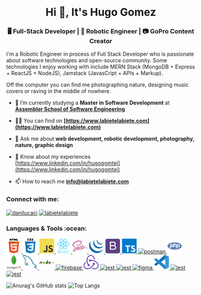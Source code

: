 <h1 align="center">Hi 👋, It's Hugo Gomez </h1>
<h3 align="center"> 🖥️ Full-Stack Developer | 🤖 Robotic Engineer | 📷 GoPro Content Creator </h3>

<p align="left">
I'm a Robotic Engineer in process of Full Stack Developer who is passionate about software technologies and open-source community. Some technologies I enjoy working with include MERN Stack (MongoDB + Express + ReactJS + NodeJS), Jamstack (JavasCript + APIs + Markup).

Off the computer you can find me photographing nature, designing music covers or raving in the middle of nowhere.
</p>

- 🌱 I’m currently studying a **Master in Software Development** at **[Assembler School of Software Engineering](https://www.assemblerschool.com/)**

- 👨‍💻 You can find on **[https://www.labietelabiete.com](https://www.labietelabiete.com)**

- 💬 Ask me about **web development, robotic development, photography, nature, graphic design**

- 📄 Know about my experiences [https://www.linkedin.com/in/hugogomtej](https://www.linkedin.com/in/hugogomtej)

- 📫 How to reach me **info@labietelabiete.com**

<h3 align="left">Connect with me:</h3>
<p align="left">
<a href="https://www.linkedin.com/in/hugogomtej" target="blank"><img align="center" src="https://raw.githubusercontent.com/rahuldkjain/github-profile-readme-generator/master/src/images/icons/Social/linked-in-alt.svg" alt="danilucaci" height="30" width="40" /></a>
<a href="https://www.instagram.com/labietelabiete/" target="blank"><img align="center" src="https://www.vectorlogo.zone/logos/instagram/instagram-icon.svg" alt="labietelabiete" height="40" width="40" /></a>
</p>


<h3 align="left">Languages & Tools :ocean:</h3>
<p align="left">
<a href="https://www.w3.org/html/" target="_blank"> <img src="https://raw.githubusercontent.com/devicons/devicon/master/icons/html5/html5-original-wordmark.svg" alt="html5" width="40" height="40"/> </a>
<a href="https://www.w3schools.com/css/" target="_blank"> <img src="https://raw.githubusercontent.com/devicons/devicon/master/icons/css3/css3-original-wordmark.svg" alt="css3" width="40" height="40"/> </a>
<a href="https://developer.mozilla.org/en-US/docs/Web/JavaScript" target="_blank"> <img src="https://raw.githubusercontent.com/devicons/devicon/master/icons/javascript/javascript-original.svg" alt="javascript" width="40" height="40"/> </a>
<a href="https://reactjs.org/" target="_blank"> <img src="https://raw.githubusercontent.com/devicons/devicon/master/icons/react/react-original-wordmark.svg" alt="react" width="40" height="40"/> </a>
<a href="https://sass-lang.com" target="_blank"> <img src="https://raw.githubusercontent.com/devicons/devicon/master/icons/sass/sass-original.svg" alt="sass" width="40" height="40"/> </a>
<a href="https://jquery.com/" target="_blank"> <img src="https://raw.githubusercontent.com/devicons/devicon/master/icons/jquery/jquery-plain.svg" alt="jest" width="40" height="40"/> </a>
<a href="https://getbootstrap.com/" target="_blank"> <img src="https://raw.githubusercontent.com/devicons/devicon/master/icons/bootstrap/bootstrap-plain.svg" alt="jest" width="40" height="40"/> </a>
<a href="https://www.typescriptlang.org/" target="_blank"> <img src="https://raw.githubusercontent.com/devicons/devicon/master/icons/typescript/typescript-original.svg" alt="typescript" width="40" height="40"/> </a>
<a href="https://postman.com" target="_blank"> <img src="https://www.vectorlogo.zone/logos/getpostman/getpostman-icon.svg" alt="postman" width="40" height="40"/> </a>
<a href="https://www.php.net/docs.php" target="_blank"> <img src="https://raw.githubusercontent.com/devicons/devicon/master/icons/php/php-plain.svg" alt="typescript" width="40" height="40"/> </a>
<a href="https://www.mongodb.com/" target="_blank"> <img src="https://raw.githubusercontent.com/devicons/devicon/master/icons/mongodb/mongodb-original-wordmark.svg" alt="mongodb" width="40" height="40"/> </a>
<a href="https://www.mysql.com/" target="_blank"> <img src="https://raw.githubusercontent.com/devicons/devicon/master/icons/mysql/mysql-original.svg" alt="mongodb" width="40" height="40"/> </a>
<a href="https://nodejs.org" target="_blank"> <img src="https://raw.githubusercontent.com/devicons/devicon/master/icons/nodejs/nodejs-original-wordmark.svg" alt="nodejs" width="40" height="40"/> </a>
<a href="https://firebase.google.com/" target="_blank"> <img src="https://www.vectorlogo.zone/logos/firebase/firebase-icon.svg" alt="firebase" width="40" height="40"/> </a>
<a href="https://redux.js.org" target="_blank"> <img src="https://raw.githubusercontent.com/devicons/devicon/master/icons/redux/redux-original.svg" alt="redux" width="40" height="40"/> </a>
<a href="https://jestjs.io" target="_blank"> <img src="https://www.vectorlogo.zone/logos/jestjsio/jestjsio-icon.svg" alt="jest" width="40" height="40"/> </a>
<a href="https://www.adobe.com/es/products/illustrator.html?mv=search&mv=search&sdid=KCJMVLF6&ef_id=CjwKCAjwpMOIBhBAEiwAy5M6YIlIthlPKmaJ5e_L6G2LU-0XbkiETY7CGmcuDt2UZ2DYxr5vgJrJ9hoCQQUQAvD_BwE:G:s&s_kwcid=AL!3085!3!340859454206!e!!g!!adobe%20illustrator!1479761001!62724396892&gclid=CjwKCAjwpMOIBhBAEiwAy5M6YIlIthlPKmaJ5e_L6G2LU-0XbkiETY7CGmcuDt2UZ2DYxr5vgJrJ9hoCQQUQAvD_BwE" target="_blank"> <img src="https://www.vectorlogo.zone/logos/adobe_illustrator/adobe_illustrator-icon.svg" alt="jest" width="40" height="40"/> </a>
<a href="https://www.figma.com/" target="_blank"> <img src="https://www.vectorlogo.zone/logos/figma/figma-icon.svg" alt="figma" width="40" height="40"/> </a>
<a href="https://code.visualstudio.com/" target="_blank"> <img src="https://raw.githubusercontent.com/devicons/devicon/master/icons/vscode/vscode-original.svg" alt="jest" width="40" height="40"/> </a>
<a href="https://git-scm.com/" target="_blank"> <img src="https://www.vectorlogo.zone/logos/git-scm/git-scm-icon.svg" alt="jest" width="40" height="40"/> </a>
<a href="https://github.com/" target="_blank"> <img src="https://www.vectorlogo.zone/logos/github/github-icon.svg" alt="jest" height="40"/> </a>
</p>


![Anurag's GitHub stats](https://github-readme-stats.vercel.app/api?username=labietelabiete&show_icons=true&layout=compact)
![Top Langs](https://github-readme-stats.vercel.app/api/top-langs/?username=labietelabiete&langs_count=6&layout=compact)





 





<!--
**labietelabiete/labietelabiete** is a ✨ _special_ ✨ repository because its `README.md` (this file) appears on your GitHub profile.

Here are some ideas to get you started:

- 🔭 I’m currently working on ...
- 🌱 I’m currently learning ...
- 👯 I’m looking to collaborate on ...
- 🤔 I’m looking for help with ...
- 💬 Ask me about ...
- 📫 How to reach me: ...
- 😄 Pronouns: ...
- ⚡ Fun fact: ...

To add


<img alt="GitHub followers" src="https://img.shields.io/github/followers/labietelabiete?style=social">

Inspiration

Examples:
https://github.com/M0nica
https://github.com/danilucaci
https://github.com/Nachomontoya/Nachomontoya/
https://github.com/SP-XD

Resources:
https://gist.github.com/rxaviers/7360908
https://github.com/Zachpocalypse/github-readme-stats/blob/master/docs/readme_es.md
https://www.vectorlogo.zone/logos/


-->
